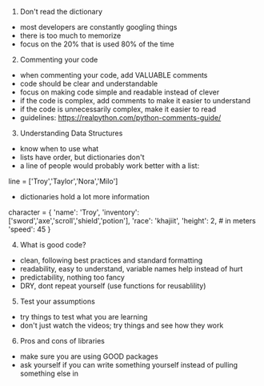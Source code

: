 1. Don't read the dictionary
  - most developers are constantly googling things
  - there is too much to memorize
  - focus on the 20% that is used 80% of the time

2. Commenting your code
  - when commenting your code, add VALUABLE comments
  - code should be clear and understandable
  - focus on making code simple and readable instead of clever 
  - if the code is complex, add comments to make it
    easier to understand
  - if the code is unnecessarily complex, make it 
    easier to read
  - guidelines: https://realpython.com/python-comments-guide/

3. Understanding Data Structures
  - know when to use what
  - lists have order, but dictionaries don't
  - a line of people would probably work better with a list:

line = ['Troy','Taylor','Nora','Milo']

  - dictionaries hold a lot more information

character = {
  'name': 'Troy',
  'inventory': ['sword','axe','scroll','shield','potion'],
  'race': 'khajiit',
  'height': 2, # in meters
  'speed': 45
}

4. What is good code?
  - clean, following best practices and standard formatting
  - readability, easy to understand, variable names help instead of hurt
  - predictability, nothing too fancy
  - DRY, dont repeat yourself (use functions for reusablility)

5. Test your assumptions
  - try things to test what you are learning
  - don't just watch the videos; try things and see how they work

6. Pros and cons of libraries
  - make sure you are using GOOD packages
  - ask yourself if you can write something yourself instead of pulling something else in